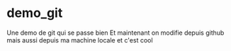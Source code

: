 # demo_git
Une demo de git qui se passe bien
Et maintenant on modifie depuis github
mais aussi depuis ma machine locale
et c'est cool
